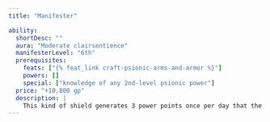 ```yaml
---
title: "Manifester"

ability:
  shortDesc: ""
  aura: "Moderate clairsentience"
  manifesterLevel: "6th"
  prerequisites:
    feats: ["{% feat_link craft-psionic-arms-and-armor %}"]
    powers: []
    special: ["knowledge of any 2nd-level psionic power"]
  price: "+10,800 gp"
  description: |
    This kind of shield generates 3 power points once per day that the wearer can use when manifesting a power he knows. These power points must all be used on the same power. As usual, a psionic character cannot pay a power's cost with power points from more than one source, so the power points in the shield must be used for discrete manifestations.
---
```


